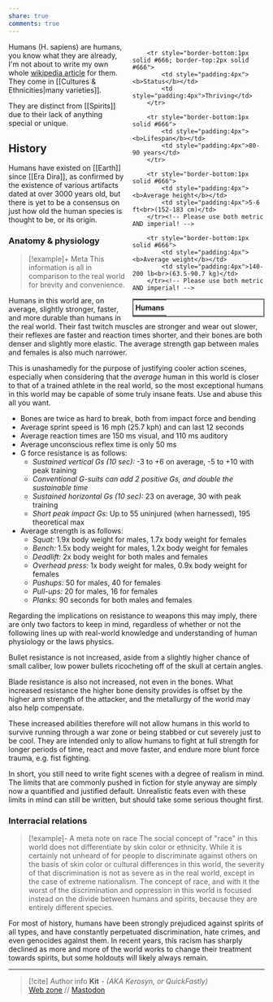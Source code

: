 ```yaml
---
share: true
comments: true
---
```

<div style="float:right; clear:right; width:260px; margin:0 0 0 14; border-collapse:collapse">
  <table style="float:right; clear:right; width:260px; margin:0 0 0 14; border:2px solid #666; line-height:1.5; border-collapse:collapse; font-size:smaller">
	<tr>
		<th colspan="2" style="border-bottom:2px solid #666; font-size:larger; padding:4px; text-align:center">Humans</th>
	</tr>
	
		<tr style="border-bottom:1px solid #666; border-top:2px solid #666">
			<td style="padding:4px"><b>Status</b></td>
			<td style="padding:4px">Thriving</td>
		</tr>
	
		<tr style="border-bottom:1px solid #666">
			<td style="padding:4px"><b>Lifespan</b></td>
			<td style="padding:4px">80-90 years</td>
		</tr>
	
		<tr style="border-bottom:1px solid #666">
			<td style="padding:4px"><b>Average height</b></td>
			<td style="padding:4px">5-6 ft<br>(152-183 cm)</td>
		</tr><!-- Please use both metric AND imperial! -->
		
		<tr style="border-bottom:1px solid #666">
			<td style="padding:4px"><b>Average weight</b></td>
			<td style="padding:4px">140-200 lb<br>(63.5-90.7 kg)</td>
		</tr><!-- Please use both metric AND imperial! -->
		
  </table>
</div>

Humans (H. sapiens) are humans, you know what they are already, I'm not about to write my own whole [wikipedia article](https://en.wikipedia.org/wiki/Human) for them. They come in [[Cultures & Ethnicities|many varieties]].

They are distinct from [[Spirits]] due to their lack of anything special or unique.

## History

Humans have existed on [[Earth]] since [[Era Dira]], as confirmed by the existence of various artifacts dated at over 3000 years old, but there is yet to be a consensus on just how old the human species is thought to be, or its origin.

### Anatomy & physiology

> [!example]+ Meta
> This information is all in comparison to the real world for brevity and convenience.

Humans in this world are, on average, slightly stronger, faster, and more durable than humans in the real world. Their fast twitch muscles are stronger and wear out slower, their reflexes are faster and reaction times shorter, and their bones are both denser and slightly more elastic. The average strength gap between males and females is also much narrower.

This is unashamedly for the purpose of justifying cooler action scenes, especially when considering that the *average* human in this world is closer to that of a trained athlete in the real world, so the most exceptional humans in this world may be capable of some truly insane feats. Use and abuse this all you want.

- Bones are twice as hard to break, both from impact force and bending
- Average sprint speed is 16 mph (25.7 kph) and can last 12 seconds
- Average reaction times are 150 ms visual, and 110 ms auditory
- Average unconscious reflex time is only 50 ms
- G force resistance is as follows:
	- *Sustained vertical Gs (10 sec):* -3 to +6 on average, -5 to +10 with peak training
	- *Conventional G-suits can add 2 positive Gs, and double the sustainable time*
	- *Sustained horizontal Gs (10 sec):* 23 on average, 30 with peak training
	- *Short peak impact Gs:* Up to 55 uninjured (when harnessed), 195 theoretical max
- Average strength is as follows:
	- *Squat:* 1.9x body weight for males, 1.7x body weight for females
	- *Bench:* 1.5x body weight for males, 1.2x body weight for females
	- *Deadlift:* 2x body weight for both males and females
	- *Overhead press:* 1x body weight for males, 0.9x body weight for females
	- *Pushups:* 50 for males, 40 for females
	- *Pull-ups:* 20 for males, 16 for females
	- *Planks:* 90 seconds for both males and females

Regarding the implications on resistance to weapons this may imply, there are only two factors to keep in mind, regardless of whether or not the following lines up with real-world knowledge and understanding of human physiology or the laws physics.

Bullet resistance is not increased, aside from a slightly higher chance of small caliber, low power bullets ricocheting off of the skull at certain angles.

Blade resistance is also not increased, not even in the bones. What increased resistance the higher bone density provides is offset by the higher arm strength of the attacker, and the metallurgy of the world may also help compensate.

These increased abilities therefore will not allow humans in this world to survive running through a war zone or being stabbed or cut severely just to be cool. They are intended only to allow humans to fight at full strength for longer periods of time, react and move faster, and endure more blunt force trauma, e.g. fist fighting.

In short, you still need to write fight scenes with a degree of realism in mind. The limits that are commonly pushed in fiction for style anyway are simply now a quantified and justified default. Unrealistic feats even with these limits in mind can still be written, but should take some serious thought first.

### Interracial relations

> [!example]- A meta note on race
> The social concept of "race" in this world does not differentiate by skin color or ethnicity. While it is certainly not unheard of for people to discriminate against others on the basis of skin color or cultural differences in this world, the severity of that discrimination is not as severe as in the real world, except in the case of extreme nationalism. The concept of race, and with it the worst of the discrimination and oppression in this world is focused instead on the divide between humans and spirits, because they are entirely different species.

For most of history, humans have been strongly prejudiced against spirits of all types, and have constantly perpetuated discrimination, hate crimes, and even genocides against them. In recent years, this racism has sharply declined as more and more of the world works to change their treatment towards spirits, but some holdouts will likely always remain.

-----
> [!cite] Author info
> **Kit** - *(AKA Kerosyn, or QuickFastly)*\
> [Web zone](https://kitabe.link) // [Mastodon](https://social.tripulse.net/@kit)